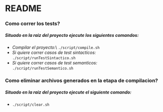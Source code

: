 # README #

### Como correr los tests? ###
##### Situado en la raiz del proyecto ejecute los siguientes comandos: #####
* *Compilar el proyecto:*\ 
 `./script/compile.sh`
* *Si quiere correr casos de test sintacticos:*\
 `./script/runTestSintactico.sh`
* *Si quiere correr casos de test semanticos:*\
 `./script/runTestSemantico.sh`

### Como eliminar archivos generados en la etapa de compilacion? ###
##### Situado en la raiz del proyecto ejecute el siguiente comando: #####
* `./script/clear.sh`
